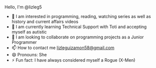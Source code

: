 Hello, I'm @lizleg5
- 👀 I am interested in programming, reading, watching series as well as history and current affairs videos
- 🌱 I am currently learning Technical Support with Toti and accepting myself as autistic
- 💞️ I am looking to collaborate on programming projects as a Junior Programmer
- 📫 How to contact me lizleguizamon58@gmail.com
- 😄 Pronouns: She
- ⚡ Fun fact: I have always considered myself a Rogue (X-Men)
<!---
lizleg5/lizleg5 is a ✨ special ✨ repository because its `README.md` (this file) appears on your GitHub profile.
You can click the Preview link to take a look at your changes.
--->
